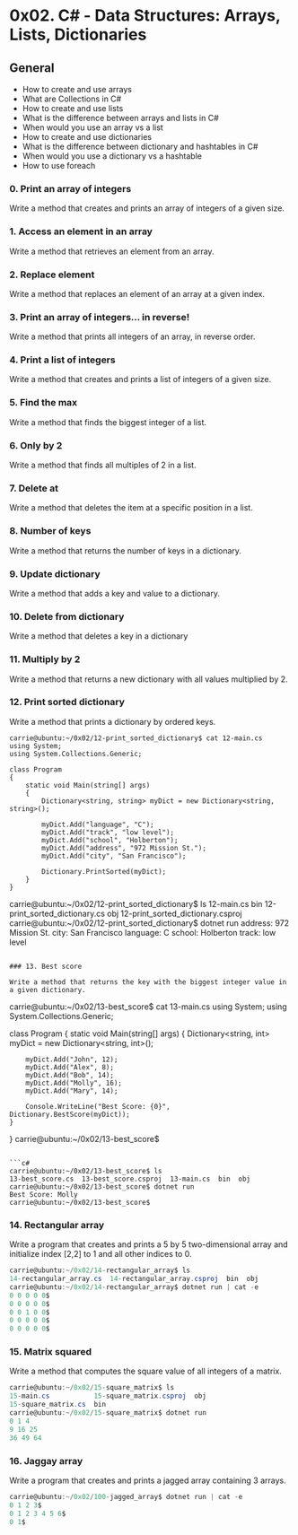 # 0x02. C# - Data Structures: Arrays, Lists, Dictionaries


## General

- How to create and use arrays
- What are Collections in C#
- How to create and use lists
- What is the difference between arrays and lists in C#
- When would you use an array vs a list
- How to create and use dictionaries
- What is the difference between dictionary and hashtables in C#
- When would you use a dictionary vs a hashtable
- How to use foreach

### 0. Print an array of integers
Write a method that creates and prints an array of integers of a given size.


### 1. Access an element in an array
Write a method that retrieves an element from an array.


### 2. Replace element
Write a method that replaces an element of an array at a given index.


### 3. Print an array of integers... in reverse!
Write a method that prints all integers of an array, in reverse order.


### 4. Print a list of integers 
Write a method that creates and prints a list of integers of a given size.


### 5. Find the max 
Write a method that finds the biggest integer of a list.


### 6. Only by 2
Write a method that finds all multiples of 2 in a list.


### 7. Delete at
Write a method that deletes the item at a specific position in a list.


### 8. Number of keys
Write a method that returns the number of keys in a dictionary.

### 9. Update dictionary 
Write a method that adds a key and value to a dictionary.

### 10. Delete from dictionary 
Write a method that deletes a key in a dictionary

### 11. Multiply by 2 
Write a method that returns a new dictionary with all values multiplied by 2.


### 12. Print sorted dictionary 
Write a method that prints a dictionary by ordered keys.
```
carrie@ubuntu:~/0x02/12-print_sorted_dictionary$ cat 12-main.cs 
using System;
using System.Collections.Generic;

class Program
{
    static void Main(string[] args)
    {
        Dictionary<string, string> myDict = new Dictionary<string, string>();

        myDict.Add("language", "C");
        myDict.Add("track", "low level");
        myDict.Add("school", "Holberton");
        myDict.Add("address", "972 Mission St.");
        myDict.Add("city", "San Francisco");

        Dictionary.PrintSorted(myDict);
    }
}

```
carrie@ubuntu:~/0x02/12-print_sorted_dictionary$ ls
12-main.cs                         bin
12-print_sorted_dictionary.cs      obj
12-print_sorted_dictionary.csproj
carrie@ubuntu:~/0x02/12-print_sorted_dictionary$ dotnet run
address: 972 Mission St.
city: San Francisco
language: C
school: Holberton
track: low level
```

### 13. Best score

Write a method that returns the key with the biggest integer value in a given dictionary.

```
carrie@ubuntu:~/0x02/13-best_score$ cat 13-main.cs 
using System;
using System.Collections.Generic;

class Program
{
    static void Main(string[] args)
    {
        Dictionary<string, int> myDict = new Dictionary<string, int>();

        myDict.Add("John", 12);
        myDict.Add("Alex", 8);
        myDict.Add("Bob", 14);
        myDict.Add("Molly", 16);
        myDict.Add("Mary", 14);

        Console.WriteLine("Best Score: {0}", Dictionary.BestScore(myDict));
    }
}
carrie@ubuntu:~/0x02/13-best_score$ 
```

```c#
carrie@ubuntu:~/0x02/13-best_score$ ls
13-best_score.cs  13-best_score.csproj  13-main.cs  bin  obj
carrie@ubuntu:~/0x02/13-best_score$ dotnet run
Best Score: Molly
carrie@ubuntu:~/0x02/13-best_score$ 
```



### 14. Rectangular array
Write a program that creates and prints a 5 by 5 two-dimensional array and initialize index [2,2] to 1 and all other indices to 0.

```c#
carrie@ubuntu:~/0x02/14-rectangular_array$ ls
14-rectangular_array.cs  14-rectangular_array.csproj  bin  obj
carrie@ubuntu:~/0x02/14-rectangular_array$ dotnet run | cat -e
0 0 0 0 0$
0 0 0 0 0$
0 0 1 0 0$
0 0 0 0 0$
0 0 0 0 0$
```
### 15. Matrix squared 
Write a method that computes the square value of all integers of a matrix.

```c#
carrie@ubuntu:~/0x02/15-square_matrix$ ls
15-main.cs           15-square_matrix.csproj  obj
15-square_matrix.cs  bin
carrie@ubuntu:~/0x02/15-square_matrix$ dotnet run
0 1 4
9 16 25
36 49 64
```

### 16. Jaggay array 
Write a program that creates and prints a jagged array containing 3 arrays.

```c#
carrie@ubuntu:~/0x02/100-jagged_array$ dotnet run | cat -e
0 1 2 3$
0 1 2 3 4 5 6$
0 1$
```
